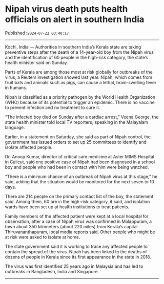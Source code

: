 # Nipah virus death puts health officials on alert in southern India

Published :`2024-07-22 03:40:17`

---

Kochi, India — Authorities in southern India’s Kerala state are taking preventive steps after the death of a 14-year-old boy from the Nipah virus and the identification of 60 people in the high-risk category, the state’s health minister said on Sunday.

Parts of Kerala are among those most at risk globally for outbreaks of the virus, a Reuters investigation showed last year. Nipah, which comes from fruit bats and animals such as pigs, can cause a lethal, brain-swelling fever in humans.

Nipah is classified as a priority pathogen by the World Health Organization (WHO) because of its potential to trigger an epidemic. There is no vaccine to prevent infection and no treatment to cure it.

“The infected boy died on Sunday after a cardiac arrest,” Veena George, the state health minister told local TV reporters, speaking in the Malayalam language.

Earlier, in a statement on Saturday, she said as part of Nipah control, the government has issued orders to set up 25 committees to identify and isolate affected people.

Dr. Anoop Kumar, director of critical care medicine at Aster MIMS Hospital in Calicut, said one positive case of Nipah had been diagnosed in a school boy and people who had been in contact with him were being watched.

“There is a minimum chance of an outbreak of Nipah virus at this stage,” he said, adding that the situation would be monitored for the next seven to 10 days.

There are 214 people on the primary contact list of the boy, the statement said. Among them, 60 are in the high-risk category, it said, and isolation wards have been set up at health institutions to treat patients.

Family members of the affected patient were kept at a local hospital for observation, after a case of Nipah virus was confirmed in Malappuram, a town about 350 kilometers (about 220 miles) from Kerala’s capital Thiruvananthapuram, local media reports said. Other people who might be at risk were asked to isolate at home.

The state government said it is working to trace any affected people to contain the spread of the virus. Nipah has been linked to the deaths of dozens of people in Kerala since its first appearance in the state in 2018.

The virus was first identified 25 years ago in Malaysia and has led to outbreaks in Bangladesh, India and Singapore.

---

